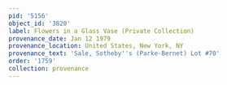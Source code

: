 ```yaml
---
pid: '5156'
object_id: '3820'
label: Flowers in a Glass Vase (Private Collection)
provenance_date: Jan 12 1979
provenance_location: United States, New York, NY
provenance_text: 'Sale, Sotheby''s (Parke-Bernet) Lot #70'
order: '1759'
collection: provenance
---
```

